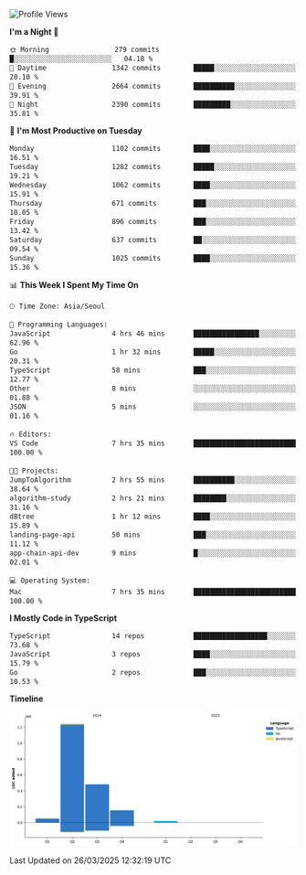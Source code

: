 <!--START_SECTION:waka-->
![Profile Views](http://img.shields.io/badge/Profile%20Views-25-blue)

**I'm a Night 🦉** 

```text
🌞 Morning                279 commits         █░░░░░░░░░░░░░░░░░░░░░░░░   04.18 % 
🌆 Daytime                1342 commits        █████░░░░░░░░░░░░░░░░░░░░   20.10 % 
🌃 Evening                2664 commits        ██████████░░░░░░░░░░░░░░░   39.91 % 
🌙 Night                  2390 commits        █████████░░░░░░░░░░░░░░░░   35.81 % 
```
📅 **I'm Most Productive on Tuesday** 

```text
Monday                   1102 commits        ████░░░░░░░░░░░░░░░░░░░░░   16.51 % 
Tuesday                  1282 commits        █████░░░░░░░░░░░░░░░░░░░░   19.21 % 
Wednesday                1062 commits        ████░░░░░░░░░░░░░░░░░░░░░   15.91 % 
Thursday                 671 commits         ███░░░░░░░░░░░░░░░░░░░░░░   10.05 % 
Friday                   896 commits         ███░░░░░░░░░░░░░░░░░░░░░░   13.42 % 
Saturday                 637 commits         ██░░░░░░░░░░░░░░░░░░░░░░░   09.54 % 
Sunday                   1025 commits        ████░░░░░░░░░░░░░░░░░░░░░   15.36 % 
```


📊 **This Week I Spent My Time On** 

```text
🕑︎ Time Zone: Asia/Seoul

💬 Programming Languages: 
JavaScript               4 hrs 46 mins       ████████████████░░░░░░░░░   62.96 % 
Go                       1 hr 32 mins        █████░░░░░░░░░░░░░░░░░░░░   20.31 % 
TypeScript               58 mins             ███░░░░░░░░░░░░░░░░░░░░░░   12.77 % 
Other                    8 mins              ░░░░░░░░░░░░░░░░░░░░░░░░░   01.88 % 
JSON                     5 mins              ░░░░░░░░░░░░░░░░░░░░░░░░░   01.16 % 

🔥 Editors: 
VS Code                  7 hrs 35 mins       █████████████████████████   100.00 % 

🐱‍💻 Projects: 
JumpToAlgorithm          2 hrs 55 mins       ██████████░░░░░░░░░░░░░░░   38.64 % 
algorithm-study          2 hrs 21 mins       ████████░░░░░░░░░░░░░░░░░   31.16 % 
dBtree                   1 hr 12 mins        ████░░░░░░░░░░░░░░░░░░░░░   15.89 % 
landing-page-api         50 mins             ███░░░░░░░░░░░░░░░░░░░░░░   11.12 % 
app-chain-api-dev        9 mins              █░░░░░░░░░░░░░░░░░░░░░░░░   02.01 % 

💻 Operating System: 
Mac                      7 hrs 35 mins       █████████████████████████   100.00 % 
```

**I Mostly Code in TypeScript** 

```text
TypeScript               14 repos            ██████████████████░░░░░░░   73.68 % 
JavaScript               3 repos             ████░░░░░░░░░░░░░░░░░░░░░   15.79 % 
Go                       2 repos             ███░░░░░░░░░░░░░░░░░░░░░░   10.53 % 
```



**Timeline**

![Lines of Code chart](https://raw.githubusercontent.com/piper-hyowon/piper-hyowon/main/assets/bar_graph.png)


 Last Updated on 26/03/2025 12:32:19 UTC
<!--END_SECTION:waka-->
